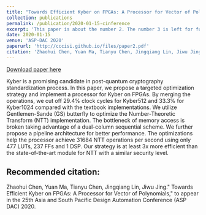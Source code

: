 ```yaml
---
title: "Towards Efficient Kyber on FPGAs: A Processor for Vector of Polynomials"
collection: publications
permalink: /publication/2020-01-15-cinference
excerpt: 'This paper is about the number 2. The number 3 is left for future work.'
date: 2020-01-15
venue: 'ASP-DAC 2020'
paperurl: 'http://cccisi.github.io/files/paper2.pdf'
citation: 'Zhaohui Chen, Yuan Ma, Tianyu Chen, Jingqiang Lin, Jiwu Jing." Towards Efficient Kyber on FPGAs: A Processor for Vector of Polynomials," to appear in the 25th Asia and South Pacific Design Automation Conference (ASP DAC) 2020.'
---
```


[Download paper here](http://cccisi.github.io/files/Kyber.pdf)

Kyber is a promising candidate in post-quantum cryptography standardization process. In this paper, we propose a targeted optimization strategy and implement a processor for Kyber on FPGAs. By merging the operations, we cut off 29.4% clock cycles for Kyber512 and 33.3% for Kyber1024 compared with the textbook implementations. We utilize Gentlemen-Sande (GS) butterfly to optimize the Number-Theoretic Transform (NTT) implementation. The bottleneck of memory access is broken taking advantage of a dual-column sequential scheme. We further propose a pipeline architecture for better performance. The optimizations help the processor achieve 31684 NTT operations per second using only 477 LUTs, 237 FFs and 1 DSP. Our strategy is at least 3x more efficient than the state-of-the-art module for NTT with a similar security level.


Recommended citation:
---
Zhaohui Chen, Yuan Ma, Tianyu Chen, Jingqiang Lin, Jiwu Jing." Towards Efficient Kyber on FPGAs: A Processor for Vector of Polynomials," to appear in the 25th Asia and South Pacific Design Automation Conference (ASP DAC) 2020.
